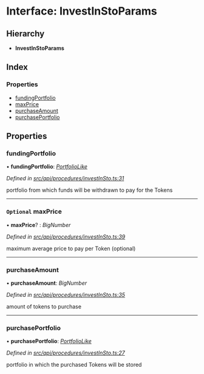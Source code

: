 # Interface: InvestInStoParams

## Hierarchy

* **InvestInStoParams**

## Index

### Properties

* [fundingPortfolio](investinstoparams.md#fundingportfolio)
* [maxPrice](investinstoparams.md#optional-maxprice)
* [purchaseAmount](investinstoparams.md#purchaseamount)
* [purchasePortfolio](investinstoparams.md#purchaseportfolio)

## Properties

###  fundingPortfolio

• **fundingPortfolio**: *[PortfolioLike](../globals.md#portfoliolike)*

*Defined in [src/api/procedures/investInSto.ts:31](https://github.com/PolymathNetwork/polymesh-sdk/blob/108d588b/src/api/procedures/investInSto.ts#L31)*

portfolio from which funds will be withdrawn to pay for the Tokens

___

### `Optional` maxPrice

• **maxPrice**? : *BigNumber*

*Defined in [src/api/procedures/investInSto.ts:39](https://github.com/PolymathNetwork/polymesh-sdk/blob/108d588b/src/api/procedures/investInSto.ts#L39)*

maximum average price to pay per Token (optional)

___

###  purchaseAmount

• **purchaseAmount**: *BigNumber*

*Defined in [src/api/procedures/investInSto.ts:35](https://github.com/PolymathNetwork/polymesh-sdk/blob/108d588b/src/api/procedures/investInSto.ts#L35)*

amount of tokens to purchase

___

###  purchasePortfolio

• **purchasePortfolio**: *[PortfolioLike](../globals.md#portfoliolike)*

*Defined in [src/api/procedures/investInSto.ts:27](https://github.com/PolymathNetwork/polymesh-sdk/blob/108d588b/src/api/procedures/investInSto.ts#L27)*

portfolio in which the purchased Tokens will be stored
